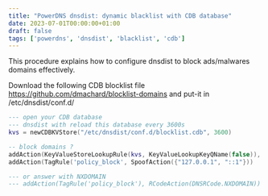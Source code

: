 ```yaml
---
title: "PowerDNS dnsdist: dynamic blacklist with CDB database"
date: 2023-07-01T00:00:00+01:00
draft: false
tags: ['powerdns', 'dnsdist', 'blacklist', 'cdb']
---
```


This procedure explains how to configure dnsdist to block ads/malwares domains effectively.

Download the following CDB blocklist file https://github.com/dmachard/blocklist-domains 
and put-it in /etc/dnsdist/conf.d/


```lua
--- open your CDB database 
--- dnsdist with reload this database every 3600s
kvs = newCDBKVStore("/etc/dnsdist/conf.d/blocklist.cdb", 3600)

-- block domains ?
addAction(KeyValueStoreLookupRule(kvs, KeyValueLookupKeyQName(false)), SetTagAction('policy_block'))
addAction(TagRule('policy_block', SpoofAction({"127.0.0.1", "::1"}))

--- or answer with NXDOMAIN
--- addAction(TagRule('policy_block'), RCodeAction(DNSRCode.NXDOMAIN))
```